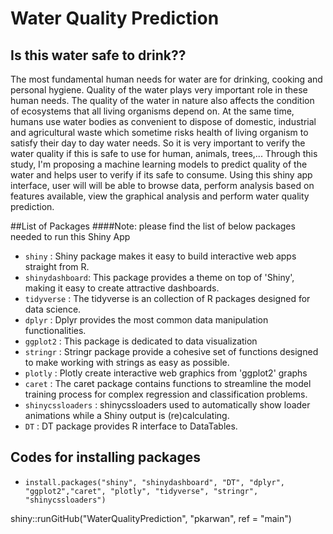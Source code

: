 # Water Quality Prediction

## Is this water safe to drink??
The most fundamental human needs for water are for drinking, cooking and personal hygiene. Quality of the water plays very important role in these human needs. The quality of the water in nature also affects the condition of ecosystems that all living organisms depend on. At the same time, humans use water bodies as convenient to dispose of domestic, industrial and agricultural waste which sometime risks health of living organism to satisfy their day to day water needs. So it is very important to verify the water quality if this is safe to use for human, animals, trees,... Through this study, I'm proposing a machine learning models to predict quality of the water and helps user to verify if its safe to consume. Using this shiny app interface, user will will be able to browse data, perform analysis based on features available, view the graphical analysis and perform water quality prediction.

##List of Packages
####Note: please find the list of below packages needed to run this Shiny App

- `shiny`         : Shiny package makes it easy to build interactive web apps straight from R.
- `shinydashboard`: This package provides a theme on top of 'Shiny', making it easy to create attractive                      dashboards.
- `tidyverse`     : The tidyverse is an collection of R packages designed for data science.
- `dplyr`         : Dplyr provides the most common data manipulation functionalities.
- `ggplot2`       : This package is dedicated to data visualization
- `stringr`       : Stringr package provide a cohesive set of functions designed to make working with                         strings as easy as possible.
- `plotly`        : Plotly create interactive web graphics from 'ggplot2' graphs 
- `caret`         : The caret package contains functions to streamline the model training process for                         complex regression and classification problems.
- `shinycssloaders` : shinycssloaders used to automatically show loader animations while a Shiny output is                      (re)calculating. 
- `DT`            : DT package provides R interface to DataTables.


## Codes for installing packages
- `install.packages("shiny", "shinydashboard", "DT", "dplyr", "ggplot2","caret", "plotly", "tidyverse", "stringr",  "shinycssloaders")`

shiny::runGitHub("WaterQualityPrediction", "pkarwan", ref = "main")
